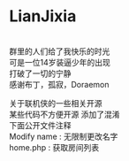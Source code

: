 # LianJixia

<br>群里的人们给了我快乐的时光
<br>可是一位14岁装逼少年的出现
<br>打破了一切的宁静
<br>感谢布丁，孤寂，Doraemon


关于联机侠的一些相关开源<br>
某些代码不方便开源  添加了混淆<br>
下面公开文件注释 <br>
Modify name  :  无限制更改名字<br>
home.php  :  获取房间列表<br>
